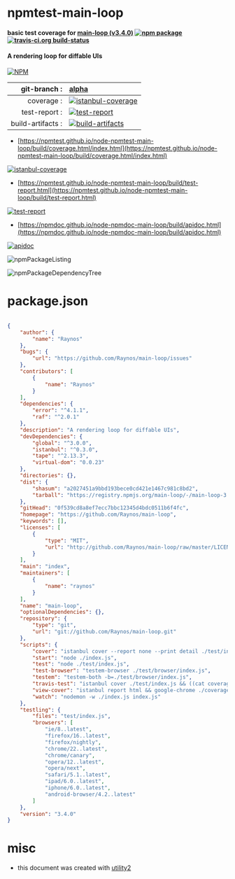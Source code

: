 # npmtest-main-loop

#### basic test coverage for  [main-loop (v3.4.0)](https://github.com/Raynos/main-loop)  [![npm package](https://img.shields.io/npm/v/npmtest-main-loop.svg?style=flat-square)](https://www.npmjs.org/package/npmtest-main-loop) [![travis-ci.org build-status](https://api.travis-ci.org/npmtest/node-npmtest-main-loop.svg)](https://travis-ci.org/npmtest/node-npmtest-main-loop)

#### A rendering loop for diffable UIs

[![NPM](https://nodei.co/npm/main-loop.png?downloads=true&downloadRank=true&stars=true)](https://www.npmjs.com/package/main-loop)

| git-branch : | [alpha](https://github.com/npmtest/node-npmtest-main-loop/tree/alpha)|
|--:|:--|
| coverage : | [![istanbul-coverage](https://npmtest.github.io/node-npmtest-main-loop/build/coverage.badge.svg)](https://npmtest.github.io/node-npmtest-main-loop/build/coverage.html/index.html)|
| test-report : | [![test-report](https://npmtest.github.io/node-npmtest-main-loop/build/test-report.badge.svg)](https://npmtest.github.io/node-npmtest-main-loop/build/test-report.html)|
| build-artifacts : | [![build-artifacts](https://npmtest.github.io/node-npmtest-main-loop/glyphicons_144_folder_open.png)](https://github.com/npmtest/node-npmtest-main-loop/tree/gh-pages/build)|

- [https://npmtest.github.io/node-npmtest-main-loop/build/coverage.html/index.html](https://npmtest.github.io/node-npmtest-main-loop/build/coverage.html/index.html)

[![istanbul-coverage](https://npmtest.github.io/node-npmtest-main-loop/build/screenCapture.buildCi.browser.%252Ftmp%252Fbuild%252Fcoverage.lib.html.png)](https://npmtest.github.io/node-npmtest-main-loop/build/coverage.html/index.html)

- [https://npmtest.github.io/node-npmtest-main-loop/build/test-report.html](https://npmtest.github.io/node-npmtest-main-loop/build/test-report.html)

[![test-report](https://npmtest.github.io/node-npmtest-main-loop/build/screenCapture.buildCi.browser.%252Ftmp%252Fbuild%252Ftest-report.html.png)](https://npmtest.github.io/node-npmtest-main-loop/build/test-report.html)

- [https://npmdoc.github.io/node-npmdoc-main-loop/build/apidoc.html](https://npmdoc.github.io/node-npmdoc-main-loop/build/apidoc.html)

[![apidoc](https://npmdoc.github.io/node-npmdoc-main-loop/build/screenCapture.buildCi.browser.%252Ftmp%252Fbuild%252Fapidoc.html.png)](https://npmdoc.github.io/node-npmdoc-main-loop/build/apidoc.html)

![npmPackageListing](https://npmtest.github.io/node-npmtest-main-loop/build/screenCapture.npmPackageListing.svg)

![npmPackageDependencyTree](https://npmtest.github.io/node-npmtest-main-loop/build/screenCapture.npmPackageDependencyTree.svg)



# package.json

```json

{
    "author": {
        "name": "Raynos"
    },
    "bugs": {
        "url": "https://github.com/Raynos/main-loop/issues"
    },
    "contributors": [
        {
            "name": "Raynos"
        }
    ],
    "dependencies": {
        "error": "^4.1.1",
        "raf": "^2.0.1"
    },
    "description": "A rendering loop for diffable UIs",
    "devDependencies": {
        "global": "^3.0.0",
        "istanbul": "^0.3.0",
        "tape": "^2.13.3",
        "virtual-dom": "0.0.23"
    },
    "directories": {},
    "dist": {
        "shasum": "a2027451a9bbd193bece0cd421e1467c981c8bd2",
        "tarball": "https://registry.npmjs.org/main-loop/-/main-loop-3.4.0.tgz"
    },
    "gitHead": "0f539cd8a8ef7ecc7bbc12345d4bdc0511b6f4fc",
    "homepage": "https://github.com/Raynos/main-loop",
    "keywords": [],
    "licenses": [
        {
            "type": "MIT",
            "url": "http://github.com/Raynos/main-loop/raw/master/LICENSE"
        }
    ],
    "main": "index",
    "maintainers": [
        {
            "name": "raynos"
        }
    ],
    "name": "main-loop",
    "optionalDependencies": {},
    "repository": {
        "type": "git",
        "url": "git://github.com/Raynos/main-loop.git"
    },
    "scripts": {
        "cover": "istanbul cover --report none --print detail ./test/index.js",
        "start": "node ./index.js",
        "test": "node ./test/index.js",
        "test-browser": "testem-browser ./test/browser/index.js",
        "testem": "testem-both -b=./test/browser/index.js",
        "travis-test": "istanbul cover ./test/index.js && ((cat coverage/lcov.info | coveralls) || exit 0)",
        "view-cover": "istanbul report html && google-chrome ./coverage/index.html",
        "watch": "nodemon -w ./index.js index.js"
    },
    "testling": {
        "files": "test/index.js",
        "browsers": [
            "ie/8..latest",
            "firefox/16..latest",
            "firefox/nightly",
            "chrome/22..latest",
            "chrome/canary",
            "opera/12..latest",
            "opera/next",
            "safari/5.1..latest",
            "ipad/6.0..latest",
            "iphone/6.0..latest",
            "android-browser/4.2..latest"
        ]
    },
    "version": "3.4.0"
}
```



# misc
- this document was created with [utility2](https://github.com/kaizhu256/node-utility2)
